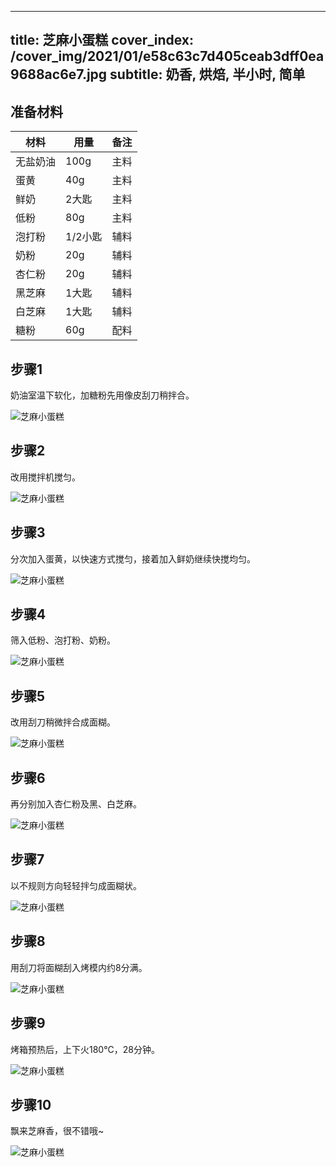 
---
title: 芝麻小蛋糕
cover_index: /cover_img/2021/01/e58c63c7d405ceab3dff0ea9688ac6e7.jpg
subtitle: 奶香, 烘焙, 半小时, 简单
---

## 准备材料

| 材料     | 用量 | 备注|
| ------- | ----- | --- |
| 无盐奶油 | 100g| 主料 |
| 蛋黄 | 40g| 主料 |
| 鲜奶 | 2大匙| 主料 |
| 低粉 | 80g| 主料 |
| 泡打粉 | 1/2小匙| 辅料 |
| 奶粉 | 20g| 辅料 |
| 杏仁粉 | 20g| 辅料 |
| 黑芝麻 | 1大匙| 辅料 |
| 白芝麻 | 1大匙| 辅料 |
| 糖粉 | 60g| 配料 |

## 步骤1

奶油室温下软化，加糖粉先用像皮刮刀稍拌合。

![芝麻小蛋糕](https://i8.meishichina.com/attachment/recipe/201010/201010191046003.jpg?x-oss-process=style/p320) 

## 步骤2

改用搅拌机搅匀。

![芝麻小蛋糕](https://i8.meishichina.com/attachment/recipe/201010/201010191046399.jpg?x-oss-process=style/p320) 

## 步骤3

分次加入蛋黄，以快速方式搅匀，接着加入鲜奶继续快搅均匀。

![芝麻小蛋糕](https://i8.meishichina.com/attachment/recipe/201010/201010191047254.jpg?x-oss-process=style/p320) 

## 步骤4

筛入低粉、泡打粉、奶粉。

![芝麻小蛋糕](https://i8.meishichina.com/attachment/recipe/201010/201010191047456.jpg?x-oss-process=style/p320) 

## 步骤5

改用刮刀稍微拌合成面糊。

![芝麻小蛋糕](https://i8.meishichina.com/attachment/recipe/201010/201010191048409.jpg?x-oss-process=style/p320) 

## 步骤6

再分别加入杏仁粉及黑、白芝麻。

![芝麻小蛋糕](https://i8.meishichina.com/attachment/recipe/201010/201010191049531.jpg?x-oss-process=style/p320) 

## 步骤7

以不规则方向轻轻拌匀成面糊状。

![芝麻小蛋糕](https://i8.meishichina.com/attachment/recipe/201010/201010191050245.jpg?x-oss-process=style/p320) 

## 步骤8

用刮刀将面糊刮入烤模内约8分满。

![芝麻小蛋糕](https://i8.meishichina.com/attachment/recipe/201010/201010191050460.jpg?x-oss-process=style/p320) 

## 步骤9

烤箱预热后，上下火180°C，28分钟。

![芝麻小蛋糕](https://i8.meishichina.com/attachment/recipe/201010/201010191054080.jpg?x-oss-process=style/p320) 

## 步骤10

飘来芝麻香，很不错哦~

![芝麻小蛋糕](https://i8.meishichina.com/attachment/recipe/201010/201010191056249.jpg?x-oss-process=style/p320) 


